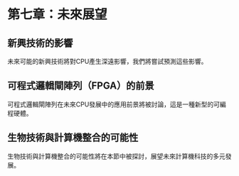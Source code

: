 # 第七章：未來展望

## 新興技術的影響

未來可能的新興技術將對CPU產生深遠影響，我們將嘗試預測這些影響。

## 可程式邏輯閘陣列（FPGA）的前景

可程式邏輯閘陣列在未來CPU發展中的應用前景將被討論，這是一種新型的可編程硬體。

## 生物技術與計算機整合的可能性

生物技術與計算機整合的可能性將在本節中被探討，展望未來計算機科技的多元發展。

